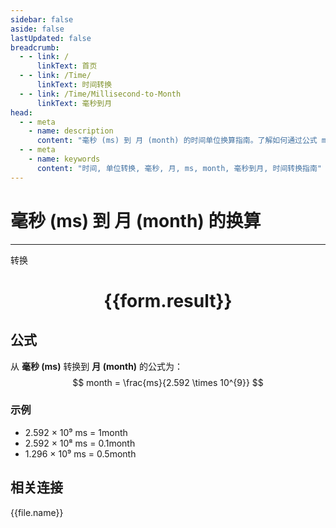 ```yaml
---
sidebar: false
aside: false
lastUpdated: false
breadcrumb:
  - - link: /
      linkText: 首页
  - - link: /Time/
      linkText: 时间转换
  - - link: /Time/Millisecond-to-Month
      linkText: 毫秒到月
head:
  - - meta
    - name: description
      content: "毫秒 (ms) 到 月 (month) 的时间单位换算指南。了解如何通过公式 ms ÷ 2,678,400,000 转换为月。"
  - - meta
    - name: keywords
      content: "时间, 单位转换, 毫秒, 月, ms, month, 毫秒到月, 时间转换指南"
---
```

# 毫秒 (ms) 到 月 (month) 的换算

---
<script setup>
import { onMounted, reactive, inject, ref } from 'vue'
import { NButton,NForm ,NFormItem,NInput,NInputNumber,NSelect,NCard,useMessage,NGrid ,NGi  } from 'naive-ui'
import { defineClientComponent } from 'vitepress'
import { Time } from '../../files';

const convert = inject('convert')

const form = reactive({
  number: null,
  result: '',
})

const convertHandler = () => {
  if (form.number !== null && !isNaN(form.number)) {
    const convertedValue = parseFloat(form.number) / 2592000000
    form.result = `${form.number}ms = ${convertedValue.toFixed(10)}month`
  } else {
    form.result = '请输入有效的数值。'
  }
}
</script>

<n-form size="large" :model="form">
  <n-form-item label="毫秒 (ms)">
    <n-input-number v-model:value="form.number" placeholder="输入毫秒" style="width: 100%" />
  </n-form-item>
  <n-form-item>
    <n-button type="primary" @click="convertHandler" block>转换</n-button>
  </n-form-item>
</n-form>

<n-card  embedded :bordered="false" hoverable>
  <div  style="text-align:center">
    <h1>{{form.result}}</h1>
  </div>
</n-card>

## 公式

从 **毫秒 (ms)** 转换到 **月 (month)** 的公式为：
$$ month = \frac{ms}{2.592 \times 10^{9}} $$

### 示例
- 2.592 × 10⁹ ms = 1month
- 2.592 × 10⁸ ms = 0.1month
- 1.296 × 10⁹ ms = 0.5month
## 相关连接
<n-grid x-gap="12" :cols="4">
  <n-gi v-for="(file, index) in Time" :key="index">
    <n-button
      text
      tag="a"
      :href="file.path"
      type="primary"
    >
      {{file.name}}
    </n-button>
  </n-gi>
</n-grid>